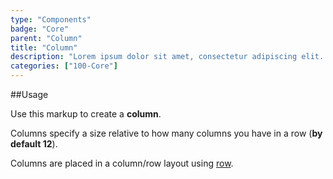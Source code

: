 ```yaml
---
type: "Components"
badge: "Core"
parent: "Column"
title: "Column"
description: "Lorem ipsum dolor sit amet, consectetur adipiscing elit. Nunc tempus laoreet leo sit amet iaculis."
categories: ["100-Core"]
---
```


##Usage

Use this markup to create a **column**.

<script type="text/plain" class="language-markup">
  <div class="col-12 col-6--sm col-4--md">
    <!-- content -->
  </div>
</script>

Columns specify a size relative to how many columns you have in a row (**by default 12**).

Columns are placed in a column/row layout using [row](/components/row).
